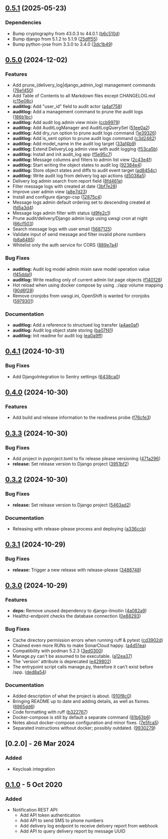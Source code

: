 <!-- REMINDER: While updating changelog, also remember to update
the version in notification_service/__init.py__ -->

## [0.5.1](https://github.com/City-of-Helsinki/notification-service-api/compare/notification-service-api-v0.5.0...notification-service-api-v0.5.1) (2025-05-23)


### Dependencies

* Bump cryptography from 43.0.3 to 44.0.1 ([b6c510d](https://github.com/City-of-Helsinki/notification-service-api/commit/b6c510d41f4d1709c1c17612ac670fb619334983))
* Bump django from 5.1.2 to 5.1.9 ([25dff55](https://github.com/City-of-Helsinki/notification-service-api/commit/25dff55907509df7d8a519f6c3e9e76298ff6f3f))
* Bump python-jose from 3.3.0 to 3.4.0 ([3dc1b49](https://github.com/City-of-Helsinki/notification-service-api/commit/3dc1b497ba5d5b83212add3c3366d2f581370899))

## [0.5.0](https://github.com/City-of-Helsinki/notification-service-api/compare/notification-service-api-v0.4.1...notification-service-api-v0.5.0) (2024-12-02)


### Features

* Add prune_(delivery_log|django_admin_log) management commands ([76e1450](https://github.com/City-of-Helsinki/notification-service-api/commit/76e1450dce6d9d99f889ebcef3229a6a6d1ab20a))
* Add Table of Contents to all Markdown files except CHANGELOG.md ([c15e08c](https://github.com/City-of-Helsinki/notification-service-api/commit/c15e08c15eb2f02b5426ed29512beedf4464cd90))
* **auditlog:** Add "user_id" field to audit actor ([a4af758](https://github.com/City-of-Helsinki/notification-service-api/commit/a4af758bdb8a4c7954fbabe202753a3770ec041d))
* **auditlog:** Add a management command to prune the audit logs ([186b1bc](https://github.com/City-of-Helsinki/notification-service-api/commit/186b1bc1af152e6fb48b0553b698a2dcb9a4bda1))
* **auditlog:** Add audit log admin view mixin ([ccb9979](https://github.com/City-of-Helsinki/notification-service-api/commit/ccb9979d4826810fbe3ee75f447e78769b0c5d85))
* **auditlog:** Add AuditLogManager and AuditLogQuerySet ([51ee0a2](https://github.com/City-of-Helsinki/notification-service-api/commit/51ee0a2b10c34bb3e4cd420a0173a7763c508f77))
* **auditlog:** Add dry_run option to prune audit logs command ([1e39326](https://github.com/City-of-Helsinki/notification-service-api/commit/1e3932622f995d1ef2c4cb3f04f118673ad6e793))
* **auditlog:** Add is_sent option to prune audit logs command ([c3d2482](https://github.com/City-of-Helsinki/notification-service-api/commit/c3d2482d759ea809a5ba3f929c0b14d2e16707a8))
* **auditlog:** Add model_name in the audit log target ([33af4b9](https://github.com/City-of-Helsinki/notification-service-api/commit/33af4b947c7b76a2d6e22d2e449c88f1a69e1021))
* **auditlog:** Extend DeliveryLog admin view with audit logging ([f53ca5b](https://github.com/City-of-Helsinki/notification-service-api/commit/f53ca5b80fbdadb55e917552391134fc9664c140))
* **auditlog:** Install and init audit_log app ([f5e95c7](https://github.com/City-of-Helsinki/notification-service-api/commit/f5e95c7ca152f4926c71229a31e631787be4cdcc))
* **auditlog:** Message columns and filters to admin list view ([2c43e4f](https://github.com/City-of-Helsinki/notification-service-api/commit/2c43e4f69ac219b5bca6d798748bcc317da2787a))
* **auditlog:** Start writing the object states to audit log ([92384e4](https://github.com/City-of-Helsinki/notification-service-api/commit/92384e4993be1c575e04789200d9ea0960b6d2f9))
* **auditlog:** Store object states and diffs to audit event target ([ad8454c](https://github.com/City-of-Helsinki/notification-service-api/commit/ad8454ca49a13e6899c7358e8c702c6a663e023a))
* **auditlog:** Write audit log from delivery log api actions ([d5038a5](https://github.com/City-of-Helsinki/notification-service-api/commit/d5038a56e7f7e1ef3b1127a4b55c7ae7cc0d4e67))
* Delivery log admin search from report field ([8fd461e](https://github.com/City-of-Helsinki/notification-service-api/commit/8fd461e7bdb92aba95d5ac4ed06c611a9e060b59))
* Filter message logs with created at date ([3bf7e28](https://github.com/City-of-Helsinki/notification-service-api/commit/3bf7e2819519319d23f526706535d04c69505030))
* Improve user admin view ([a8e7d23](https://github.com/City-of-Helsinki/notification-service-api/commit/a8e7d23eafeb2fa613637339edb98ca441ae0bb3))
* Install and configure django-csp ([12875c4](https://github.com/City-of-Helsinki/notification-service-api/commit/12875c4bdce988011ca3885f70ff202cedc4ab7e))
* Message logs admin default ordering set to descending created at ([fd5a3d4](https://github.com/City-of-Helsinki/notification-service-api/commit/fd5a3d4420c776edeb43668cbdbfc03c201539c1))
* Message logs admin filter with status ([d9fe2c1](https://github.com/City-of-Helsinki/notification-service-api/commit/d9fe2c1a96ea04970ca9ea295ef4184974ba66ea))
* Prune audit/delivery/Django admin logs using uwsgi cron at night ([66cf503](https://github.com/City-of-Helsinki/notification-service-api/commit/66cf503e7365bce15ed9ff4c66d9b0d4c007d606))
* Search message logs with user email ([5687125](https://github.com/City-of-Helsinki/notification-service-api/commit/5687125f28f030d51c7bbbc63e9b7386539fe682))
* Validate input of send message and filter invalid phone numbers ([b8a8485](https://github.com/City-of-Helsinki/notification-service-api/commit/b8a8485675da5595cbb5ed5c0d2123c076ba760e))
* Whitelist only the auth service for CORS ([889e7a4](https://github.com/City-of-Helsinki/notification-service-api/commit/889e7a4fddda00b73bc0e49ff2f4cd8674f80f5d))


### Bug Fixes

* **auditlog:** Audit log model admin mixin save model operation value ([f45dda1](https://github.com/City-of-Helsinki/notification-service-api/commit/f45dda1ae61effa488bc159c2ed19aab37ce8862))
* **auditlog:** Write readlog only of current admin list page objects ([f140128](https://github.com/City-of-Helsinki/notification-service-api/commit/f140128ed8aa0960271d8cf581abfbb1f774b241))
* Hot reload when using docker compose by using .:/app volume mapping ([90d6f28](https://github.com/City-of-Helsinki/notification-service-api/commit/90d6f28908c347705b2d8aea3ab1e43a32d4e469))
* Remove cronjobs from uwsgi.ini, OpenShift is wanted for cronjobs ([5979301](https://github.com/City-of-Helsinki/notification-service-api/commit/5979301d92a06cf9d306b6577d48a8a36f294cb2))


### Documentation

* **auditlog:** Add a reference to structued log transfer ([a4ae0af](https://github.com/City-of-Helsinki/notification-service-api/commit/a4ae0af059a060a5f4ecd34ae577c58ac510b923))
* **auditlog:** Audit log object state storing ([ba07f41](https://github.com/City-of-Helsinki/notification-service-api/commit/ba07f41540999e2c007de4250dddb92f929e616a))
* **auditlog:** Init readme for audit log ([ea0a9ff](https://github.com/City-of-Helsinki/notification-service-api/commit/ea0a9ff077f9e7b2540588761c5d7f6c2c5c2355))

## [0.4.1](https://github.com/City-of-Helsinki/notification-service-api/compare/notification-service-api-v0.4.0...notification-service-api-v0.4.1) (2024-10-31)


### Bug Fixes

* Add DjangoIntegration to Sentry settings ([6438ca0](https://github.com/City-of-Helsinki/notification-service-api/commit/6438ca0605c045c23604aa9f586b005ef3b5b044))

## [0.4.0](https://github.com/City-of-Helsinki/notification-service-api/compare/notification-service-api-v0.3.3...notification-service-api-v0.4.0) (2024-10-30)


### Features

* Add build and release information to the readiness probe ([f76cfe3](https://github.com/City-of-Helsinki/notification-service-api/commit/f76cfe32a050472b36874448640911895721ed38))

## [0.3.3](https://github.com/City-of-Helsinki/notification-service-api/compare/notification-service-api-v0.3.2...notification-service-api-v0.3.3) (2024-10-30)


### Bug Fixes

* Add project in pyproject.toml to fix release please versioning ([471a296](https://github.com/City-of-Helsinki/notification-service-api/commit/471a2964a94f55b50a2e3b0191ff0bb63a2c9b71))
* **release:** Set release version to Django project ([3951bf2](https://github.com/City-of-Helsinki/notification-service-api/commit/3951bf2f2d95f3661dcf967888eec2bdeb727ed4))

## [0.3.2](https://github.com/City-of-Helsinki/notification-service-api/compare/notification-service-api-v0.3.1...notification-service-api-v0.3.2) (2024-10-30)


### Bug Fixes

* **release:** Set release version to Django project ([5463ad2](https://github.com/City-of-Helsinki/notification-service-api/commit/5463ad2a44992855d4e3f1bfc1562580bf88e0ae))


### Documentation

* Releasing with release-please process and deploying ([a336ccb](https://github.com/City-of-Helsinki/notification-service-api/commit/a336ccb5ecb2b7eeb849d102bd6aacdc326b2207))

## [0.3.1](https://github.com/City-of-Helsinki/notification-service-api/compare/notification-service-api-v0.3.0...notification-service-api-v0.3.1) (2024-10-29)


### Bug Fixes

* **release:** Trigger a new release with release-please ([3488748](https://github.com/City-of-Helsinki/notification-service-api/commit/3488748871ec9ec3f7ec7500b4f1d2b2483eb22a))

## [0.3.0](https://github.com/City-of-Helsinki/notification-service-api/compare/notification-service-api-v0.2.0...notification-service-api-v0.3.0) (2024-10-29)


### Features

* **deps:** Remove unused dependency to django-ilmoitin ([4a082a9](https://github.com/City-of-Helsinki/notification-service-api/commit/4a082a93f649eeee0c8e16be15ef58dfc18cac17))
* Healthz-endpoint checks the database connection ([0e88293](https://github.com/City-of-Helsinki/notification-service-api/commit/0e882939a88c182c4317b0e03b6557ac61a7a2ea))


### Bug Fixes

* Cache directory permission errors when running ruff & pytest ([cd3902d](https://github.com/City-of-Helsinki/notification-service-api/commit/cd3902d11eff6e40f10189f161ec5e55e0d9331b))
* Chained even more RUNs to make SonarCloud happy. ([a4d51ea](https://github.com/City-of-Helsinki/notification-service-api/commit/a4d51ea12fee5182d4afb5fad2278c712fac35d3))
* Compatibility with podman 5.2.3 ([3ed0300](https://github.com/City-of-Helsinki/notification-service-api/commit/3ed0300b7822428c2a379aa8ad7c99bf58f741ec))
* Manage.py can't be assumed to be executable. ([a12ea37](https://github.com/City-of-Helsinki/notification-service-api/commit/a12ea373ff9d96f771e3980926db762b53208c52))
* The 'version' attribute is deprecated ([e429802](https://github.com/City-of-Helsinki/notification-service-api/commit/e429802078926bc10d033b25fd0f818338c4a310))
* The entrypoint script calls manage.py, therefore it can't exist before /app. ([ded8a54](https://github.com/City-of-Helsinki/notification-service-api/commit/ded8a540db46c74ce701281c2d708ff5934d672f))


### Documentation

* Added description of what the project is about. ([910f8c0](https://github.com/City-of-Helsinki/notification-service-api/commit/910f8c0eb82b772f3ab4f95a06c22d9adca96a64))
* Bringing README up to date and adding details, as well as fixmes. ([6965dd6](https://github.com/City-of-Helsinki/notification-service-api/commit/6965dd6d5f21b98fc1b18e10f733f75a346e4bf3))
* Code formatting with ruff ([b322767](https://github.com/City-of-Helsinki/notification-service-api/commit/b322767cd486c1e2431cf63d2ce808b41a1e2b4c))
* Docker-compose is still by default a separate command ([81b63b6](https://github.com/City-of-Helsinki/notification-service-api/commit/81b63b6bc956b0516eb19d0d17947c724c819f30))
* Notes about docker-compose configuration and minor fixes. ([7e5fca5](https://github.com/City-of-Helsinki/notification-service-api/commit/7e5fca52067407b7b33e24bdd10874bef810bf95))
* Separated instructions without docker; possibly outdated. ([9930279](https://github.com/City-of-Helsinki/notification-service-api/commit/99302798b4d446551cd63d3787d6bc3d7020713d))

## [0.2.0] - 26 Mar 2024

### Added

- Keycloak integration

## [0.1.0] - 5 Oct 2020

### Added

- Notification REST API:
  - Add API token authentication
  - Add API to send SMS to phone numbers
  - Add delivery log endpoint to receive delivery report from webhook
  - Add API to query delivery report by message UUID

[Unreleased]: https://github.com/City-of-Helsinki/notificartion-service/compare/release-v0.1.0...HEAD
[0.1.0]: https://github.com/City-of-Helsinki/notification-service/releases/tag/release-v0.1.0
